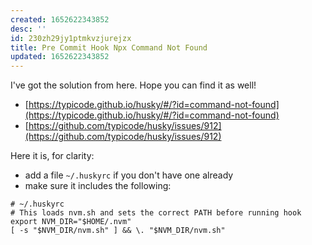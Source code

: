 ```yaml
---
created: 1652622343852
desc: ''
id: 230zh29jy1ptmkvzjurejzx
title: Pre Commit Hook Npx Command Not Found
updated: 1652622343852
---
```

   
I've got the solution from here. Hope you can find it as well!   
   
   
-   [https://typicode.github.io/husky/#/?id=command-not-found](https://typicode.github.io/husky/#/?id=command-not-found)   
-   [https://github.com/typicode/husky/issues/912](https://github.com/typicode/husky/issues/912)   
   
Here it is, for clarity:   
   
   
-   add a file `~/.huskyrc` if you don't have one already   
-   make sure it includes the following:   
   
```
# ~/.huskyrc
# This loads nvm.sh and sets the correct PATH before running hook
export NVM_DIR="$HOME/.nvm"
[ -s "$NVM_DIR/nvm.sh" ] && \. "$NVM_DIR/nvm.sh"
```
